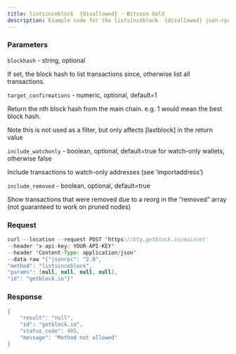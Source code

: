 ```yaml
---
title: listsinceblock  {disallowed} - Bitcoin Gold
description: Example code for the listsinceblock  {disallowed} json-rpc method. Сomplete guide on how to use listsinceblock  {disallowed} json-rpc in GetBlock.io Web3 documentation.
---
```


### Parameters


`blockhash` - string, optional

If set, the block hash to list transactions since, otherwise list all
transactions.

`target_confirmations` - numeric, optional, default=1

Return the nth block hash from the main chain. e.g. 1 would mean the
best block hash.

Note this is not used as a filter, but only affects \[lastblock\] in the
return value

`include_watchonly` - boolean, optional, default=true for watch-only
wallets, otherwise false

Include transactions to watch-only addresses (see ‘importaddress’)

`include_removed` - boolean, optional, default=true

Show transactions that were removed due to a reorg in the “removed”
array (not guaranteed to work on pruned nodes)

### Request

``` java
curl --location --request POST 'https://btg.getblock.io/mainnet' 
--header 'x-api-key: YOUR-API-KEY' 
--header 'Content-Type: application/json' 
--data-raw '{"jsonrpc": "2.0",
"method": "listsinceblock",
"params": [null, null, null, null],
"id": "getblock.io"}'
```

###  Response

``` java
{
    "result": "null",
    "id": "getblock.io",
    "status_code": 405,
    "message": "Method not allowed"
}
```

